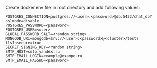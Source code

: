 Create docker.env file in root directory and add following values:
```dotenv
POSTGRES_CONNECTION=postgres://<user>:<password>@db:5432/chat_db?sslmode=disable
POSTGRES_PASSWORD=<password>
POSTGRES_USER=<user>
GLOBAL_PASSWORD_SALT=<random string>
MONGODB_URI=mongodb+srv://<user>:<password>@<cluster>/test?tlsInsecure=true
SECRET_SIGNING_KEY=<random string>
SMTP_HOST=smtp.yandex.ru
SMTP_EMAIL_LOGIN=example@exampe.ru
SMTP_EMAIL_PASSWD=<password>

```
